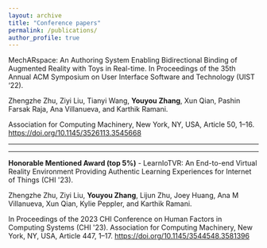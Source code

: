 ```yaml
---
layout: archive
title: "Conference papers"
permalink: /publications/
author_profile: true
---
```


MechARspace: An Authoring System Enabling Bidirectional Binding of Augmented Reality with Toys in Real-time. In Proceedings of the 35th Annual ACM Symposium on User Interface Software and Technology (UIST ‘22). 

Zhengzhe Zhu, Ziyi Liu, Tianyi Wang, **Youyou Zhang**, Xun Qian, Pashin Farsak Raja, Ana Villanueva, and Karthik Ramani. 

Association for Computing Machinery, New York, NY, USA, Article 50, 1–16. <a href="https://doi.org/10.1145/3526113.3545668">https://doi.org/10.1145/3526113.3545668</a>

---
---

**Honorable Mentioned Award (top 5%)** - LearnIoTVR: An End-to-end Virtual Reality Environment Providing Authentic Learning Experiences for Internet of Things (CHI '23).

Zhengzhe Zhu, Ziyi Liu, **Youyou Zhang**, Lijun Zhu, Joey Huang, Ana M Villanueva, Xun Qian, Kylie Peppler, and Karthik Ramani.

In Proceedings of the 2023 CHI Conference on Human Factors in Computing Systems (CHI '23). Association for Computing Machinery, New York, NY, USA, Article 447, 1–17. <a href="https://doi.org/10.1145/3544548.3581396">https://doi.org/10.1145/3544548.3581396</a>



<!-- {% if author.googlescholar %}
  You can also find my articles on <u><a href="{{author.googlescholar}}">my Google Scholar profile</a>.</u>
{% endif %}

{% include base_path %}

{% for post in site.publications reversed %}
  {% include archive-single.html %}
{% endfor %} -->
